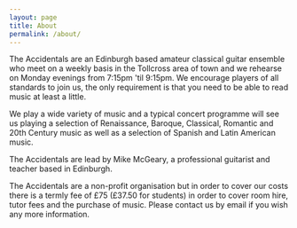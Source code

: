 ```yaml
---
layout: page
title: About
permalink: /about/
---
```



The Accidentals are an Edinburgh based amateur classical guitar ensemble who meet on a weekly basis in the Tollcross area of town and we rehearse on Monday evenings from 7:15pm 'til 9:15pm. We encourage players of all standards to join us, the only requirement is that you need to be able to read music at least a little.

We play a wide variety of music and a typical concert programme will see us playing a selection of Renaissance, Baroque, Classical, Romantic and 20th Century music as well as a selection of Spanish and Latin American music.

The Accidentals are lead by Mike McGeary, a professional guitarist and teacher based in Edinburgh.

The Accidentals are a non-profit organisation but in order to cover our costs there is a termly fee of £75 (£37.50 for students) in order to cover room hire, tutor fees and the purchase of music. Please contact us by email if you wish any more information.
